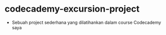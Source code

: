 # codecademy-excursion-project

- Sebuah project sederhana yang dilatihankan dalam course Codecademy saya
